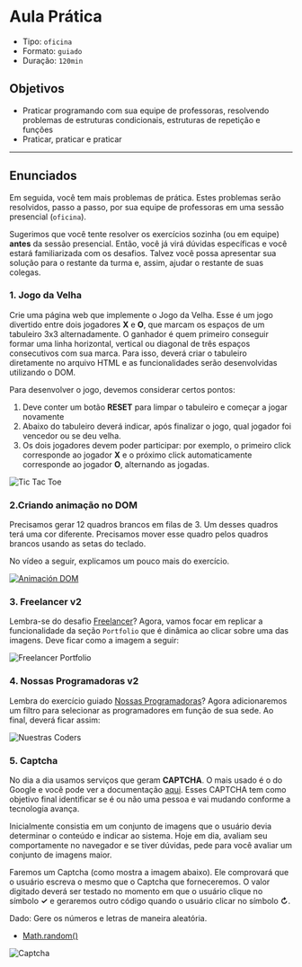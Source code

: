 # Aula Prática

- Tipo: `oficina`
- Formato: `guiado`
- Duração: `120min`

## Objetivos

- Praticar programando com sua equipe de professoras, resolvendo problemas de
  estruturas condicionais, estruturas de repetição e funções
- Praticar, praticar e praticar

***

## Enunciados

Em seguida, você tem mais problemas de prática. Estes problemas serão
resolvidos, passo a passo, por sua equipe de professoras em uma sessão
presencial \(`oficina`\).

Sugerimos que você tente resolver os exercícios sozinha \(ou em equipe\)
**antes** da sessão presencial. Então, você já virá dúvidas específicas e você
estará familiarizada com os desafios. Talvez você possa apresentar sua solução
para o restante da turma e, assim, ajudar o restante de suas colegas.

### 1. Jogo da Velha

Crie uma página web que implemente o Jogo da Velha. Esse é um jogo divertido
entre dois jogadores **X** e **O**, que marcam os espaços de um tabuleiro 3x3
alternadamente. O ganhador é quem primeiro conseguir formar uma linha
horizontal, vertical ou diagonal de três espaços consecutivos com sua marca.
Para isso, deverá criar o tabuleiro diretamente no arquivo HTML e as
funcionalidades serão desenvolvidas utilizando o DOM.

Para desenvolver o jogo, devemos considerar certos pontos:

1. Deve conter um botão **RESET** para limpar o tabuleiro e começar a jogar
   novamente
2. Abaixo do tabuleiro deverá indicar, após finalizar o jogo, qual jogador foi
   vencedor ou se deu velha.
3. Os dois jogadores devem poder participar: por exemplo, o primeiro click
   corresponde ao jogador **X** e o próximo click automaticamente corresponde ao
   jogador **O**, alternando as jogadas.

![Tic Tac Toe](https://d30y9cdsu7xlg0.cloudfront.net/png/25029-200.png)

### 2.Criando animação no DOM

Precisamos gerar 12 quadros brancos em filas de 3. Um desses quadros terá uma
cor diferente. Precisamos mover esse quadro pelos quadros brancos usando as
setas do teclado.

No vídeo a seguir, explicamos um pouco mais do exercício.

[![Animaci&#xF3;n
DOM](https://img.youtube.com/vi/LtfSKzCjCC4/0.jpg)](https://www.youtube.com/watch?v=LtfSKzCjCC4)

### 3. Freelancer v2

Lembra-se do desafio
[Freelancer](https://github.com/Laboratoria-learning/freelancer)? Agora, vamos
focar em replicar a funcionalidade da seção `Portfolio` que é dinâmica ao clicar
sobre uma das imagens. Deve ficar como a imagem a seguir:

![Freelancer
Portfolio](https://media.giphy.com/media/xT9IgDSValpayTy8QE/giphy.gif)

### 4. Nossas Programadoras v2

Lembra do exercício guiado [Nossas
Programadoras](https://lms.laboratoria.la/cohorts/test/courses/interactive-site/00-html-and-css/14-guided-exercises)?
Agora adicionaremos um filtro para selecionar as programadores em função de sua
sede. Ao final, deverá ficar assim:

![Nuestras Coders](https://media.giphy.com/media/xT9IgwHr6d1LObJt16/giphy.gif)

### 5. Captcha

No dia a dia usamos serviços que geram **CAPTCHA**. O mais usado é o do Google e
você pode ver a documentação
[aqui](https://developers.google.com/recaptcha/docs/display?authuser=1). Esses
CAPTCHA tem como objetivo final identificar se é ou não uma pessoa e vai mudando
conforme a tecnologia avança.

Inicialmente consistia em um conjunto de imagens que o usuário devia determinar
o conteúdo e indicar ao sistema. Hoje em dia, avaliam seu comportamente no
navegador e se tiver dúvidas, pede para você avaliar um conjunto de imagens
maior.

Faremos um Captcha \(como mostra a imagem abaixo\). Ele comprovará que o usuário
escreva o mesmo que o Captcha que forneceremos. O valor digitado deverá ser
testado no momento em que o usuário clique no símbolo  **✓** e geraremos outro
código quando o usuário clicar no símbolo  **↻**.

Dado: Gere os números e letras de maneira aleatória.

- [Math.random\(\)](https://developer.mozilla.org/en-US/docs/Web/JavaScript/Reference/Global_Objects/Math/random)

![Captcha](https://fotos.subefotos.com/299269b4ed8aac7e0a445f0c76355612o.gif)
